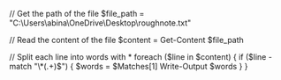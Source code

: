 // Get the path of the file
$file_path = "C:\Users\abina\OneDrive\Desktop\roughnote.txt"

// Read the content of the file
$content = Get-Content $file_path

// Split each line into words with *
foreach ($line in $content) {
    if ($line -match "\*(.+)$") {
        $words = $Matches[1]
        Write-Output $words
    }
}
